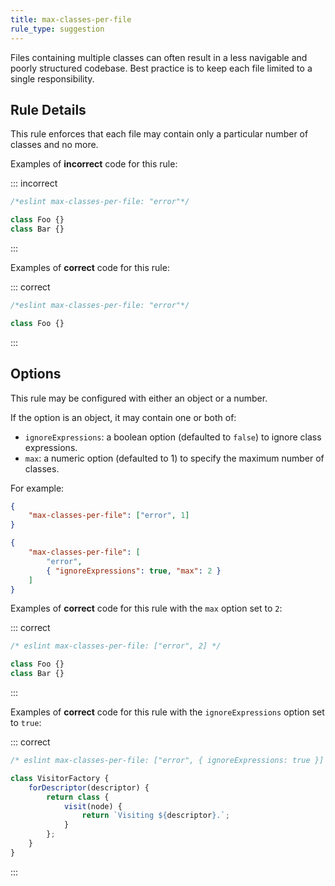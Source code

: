 ```yaml
---
title: max-classes-per-file
rule_type: suggestion
---
```


Files containing multiple classes can often result in a less navigable
and poorly structured codebase. Best practice is to keep each file
limited to a single responsibility.

## Rule Details

This rule enforces that each file may contain only a particular number
of classes and no more.

Examples of **incorrect** code for this rule:

::: incorrect

```js
/*eslint max-classes-per-file: "error"*/

class Foo {}
class Bar {}
```

:::

Examples of **correct** code for this rule:

::: correct

```js
/*eslint max-classes-per-file: "error"*/

class Foo {}
```

:::

## Options

This rule may be configured with either an object or a number.

If the option is an object, it may contain one or both of:

* `ignoreExpressions`: a boolean option (defaulted to `false`) to ignore class expressions.
* `max`: a numeric option (defaulted to 1) to specify the maximum number of classes.

For example:

```json
{
    "max-classes-per-file": ["error", 1]
}
```

```json
{
    "max-classes-per-file": [
        "error",
        { "ignoreExpressions": true, "max": 2 }
    ]
}
```

Examples of **correct** code for this rule with the `max` option set to `2`:

::: correct

```js
/* eslint max-classes-per-file: ["error", 2] */

class Foo {}
class Bar {}
```

:::

Examples of **correct** code for this rule with the `ignoreExpressions` option set to `true`:

::: correct

```js
/* eslint max-classes-per-file: ["error", { ignoreExpressions: true }] */

class VisitorFactory {
    forDescriptor(descriptor) {
        return class {
            visit(node) {
                return `Visiting ${descriptor}.`;
            }
        };
    }
}
```

:::
